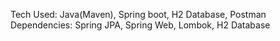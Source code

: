 Tech Used: Java(Maven), Spring boot, H2 Database, Postman
Dependencies: Spring JPA, Spring Web, Lombok, H2 Database
